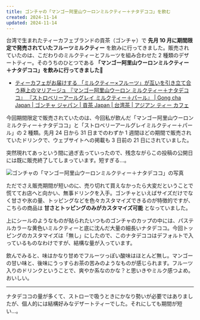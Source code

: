 ```yaml
---
title: ゴンチャの「マンゴー阿里山ウーロンミルクティー＋ナタデココ」を飲む
created: 2024-11-14
updated: 2024-11-14
---
```


台湾で生まれたティーカフェブランドの貢茶（ゴンチャ）で **先月 10 月に期間限定で発売されていたフルーツミルクティー** を飲みに行ってきました。販売されていたのは、こだわりのミルクティーとフルーツを組み合わせた 2 種類のデザートティー。そのうちのひとつである **「マンゴー阿里山ウーロンミルクティー＋ナタデココ」を飲みに行ってきました🥭**

- [ティーカフェがお届けする 「ミルクティー×フルーツ」が互いを引き立て合う極上のマリアージュ 『マンゴー阿里山ウーロン ミルクティー＋ナタデココ』 『ストロベリーアールグレイ ミルクティー＋パール』 | Gong cha Japan | ゴンチャ ジャパン | 貢茶 Japan | 台湾茶 | アジアン ティー カフェ](https://www.gongcha.co.jp/fruits-milktea/)

今回期間限定で販売されていたのは、今回私が飲んだ「マンゴー阿里山ウーロンミルクティー＋ナタデココ」と「ストロベリーアールグレイミルクティー＋パール」の 2 種類。先月 24 日から 31 日までのわずか 1 週間ほどの期間で販売されていたドリンクで、ウェブサイトへの掲載も 3 日前の 21 日にされていました。

突然現れてあっという間に過ぎ去っていったので、残念ながらこの投稿の公開日には既に販売終了してしまっています。短すぎる…。

![ゴンチャの「マンゴー阿里山ウーロンミルクティー＋ナタデココ」の写真](35f8e1ae-3ba0-4691-f2ea-2bde27cff500)

ただでさえ販売期間が短いのに、売り切れて買えなかったら大変だということで慌ててお店へと向かい、無事ドリンクを入手。ゴンチャといえばサイズだけでなく甘さや氷の量、トッピングなどを色々カスタマイズできるのが特徴的ですが、こちらの商品は **甘さとトッピングのみがカスタマイズ可能** となっていました。

上にシールのようなものが貼られたいつものゴンチャのカップの中には、パステルカラーな黄色いミルクティーと底に沈んだ大量の細長いナタデココ。今回トッピングのカスタマイズは「無し」にしたので、このナタデココはデフォルトで入っているものなわけですが、結構な量が入っています。

飲んでみると、味はかなり甘めでフルーツっぽい酸味はほとんど無し。マンゴーの甘い味と、後味にうっすらお茶の苦みのようなものが感じられます。フルーツ入りのドリンクということで、爽やか系なのかな？と思いきやミルク感つよめ。おいしい。

---

ナタデココの量が多くて、ストローで吸うときにかなり勢いが必要ではありましたが、個人的には結構好みなデザートティーでした。それにしても期間が短い…。
